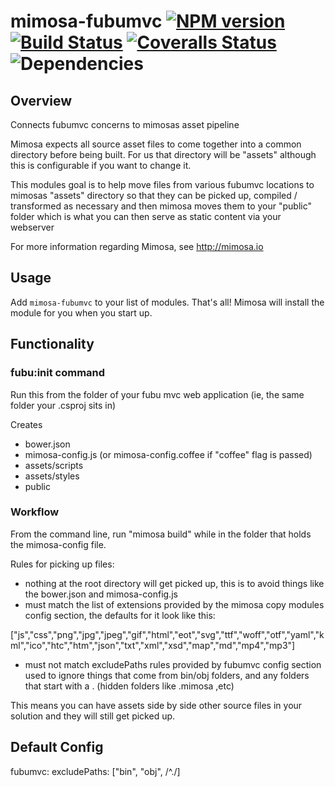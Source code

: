 mimosa-fubumvc [![NPM version][npm-image]][npm-url] [![Build Status][travis-image]][travis-url] [![Coveralls Status][coveralls-image]][coveralls-url] ![Dependencies][dependencies-image]
===========
## Overview

Connects fubumvc concerns to mimosas asset pipeline

Mimosa expects all source asset files to come together into a common directory
before being built.  For us that directory will be "assets" although this is
configurable if you want to change it.

This modules goal is to help move files from various fubumvc locations to
mimosas "assets" directory so that they can be picked up, compiled /
transformed as necessary and then mimosa moves them to your "public" folder
which is what you can then serve as static content via your webserver

For more information regarding Mimosa, see http://mimosa.io

## Usage

Add `mimosa-fubumvc` to your list of modules.  That's all!  Mimosa will install the module for you when you start up.

## Functionality

### fubu:init command

Run this from the folder of your fubu mvc web application (ie, the same folder your .csproj sits in)

Creates

  * bower.json
  * mimosa-config.js (or mimosa-config.coffee if "coffee" flag is passed)
  * assets/scripts
  * assets/styles
  * public

### Workflow

  From the command line, run "mimosa build" while in the folder that holds the
mimosa-config file.

Rules for picking up files:

  * nothing at the root directory will get picked up, this is to avoid things
  like the bower.json and mimosa-config.js
  * must match the list of extensions provided by the mimosa copy modules config section, the defaults for it look like this:

  ["js","css","png","jpg","jpeg","gif","html","eot","svg","ttf","woff","otf","yaml","kml","ico","htc","htm","json","txt","xml","xsd","map","md","mp4","mp3"]

  * must not match excludePaths rules provided by fubumvc config section
    used to ignore things that come from bin/obj folders, and any folders that start with a . (hidden folders like .mimosa ,etc)

This means you can have assets side by side other source files in your solution
and they will still get picked up.

## Default Config

  fubumvc:
    excludePaths: ["bin", "obj", /^\./]

[npm-url]: https://npmjs.org/package/mimosa-fubumvc
[npm-image]: http://img.shields.io/npm/v/mimosa-fubumvc.svg

[travis-url]: https://travis-ci.org/DarthFubuMVC/mimosa-fubumvc
[travis-image]: https://travis-ci.org/DarthFubuMVC/mimosa-fubumvc.svg

[coveralls-url]: https://coveralls.io/r/DarthFubuMVC/mimosa-fubumvc
[coveralls-image]: https://img.shields.io/coveralls/DarthFubuMVC/mimosa-fubumvc.svg

[dependencies-image]: https://david-dm.org/DarthFubuMVC/mimosa-fubumvc.png
